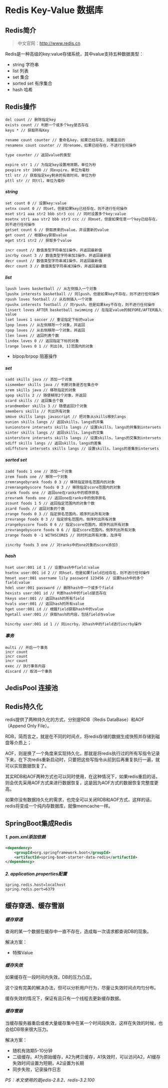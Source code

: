 # Redis Key-Value 数据库

## Redis简介

> 中文官网：http://www.redis.cn

Redis是一种高级的key:value存储系统，其中value支持五种数据类型：

- string 字符串
- list 列表
- set 集合
- sorted set 有序集合
- hash 哈希

## Redis操作

```shell
del count // 删除指定key
exists count // 判断一个或多个key是否存在
keys * // 获取所有Key

rename count counter // 重命名key，如果已经存在，则覆盖旧的
renamenx count counter // 同rename，如果已经存在，不进行任何操作

type counter // 返回value的类型

expire str 1 // 为指定key设置用效期，单位为秒
pexpire str 1000 // 同expire，单位为毫秒
ttl str // 获取指定key剩余的有效时间，单位为秒
pttl str // 同ttl，单位为毫秒
```

#### *string*

```shell
set count 0 // 设置key:value
setnx count 0 // 同set，但是如果key已经存在，则不进行任何操作
mset str1 aaa str2 bbb str3 ccc // 同时设置多个key:value
msetnx str1 aaa str2 bbb str3 ccc // 同mset，但是如果任意一个key已经存在，则不进行任何操作
getset count 6 // 获取原来的value，并设置新的value
get count // 根据key获取value
mget str1 str2 // 获取多个value

incr count // 数值类型字符串加1操作，并返回最新值
incrby count 3 // 数值类型字符串加3操作，并返回最新值
decr count // 数值类型字符串减1操作，并返回最新值
decr count 3 // 数值类型字符串减3操作，并返回最新值
```

#### *list*

```shell
lpush loves basketball // 从左侧插入一个对象
lpushx interests basketball // 同lpush，但是如果key不存在，则不进行任何操作
rpush loves football // 从右侧插入一个对象
rpushx interests football // 同rpush，但是如果key不存在，则不进行任何操作
linsert loves AFTER basketball swimming // 在指定value的BEFORE/AFTER插入value
lset loves 1 soccer // 重设指定下标的value
lpop loves // 从左侧移除一个对象，并返回
rpop loves // 从右侧移除一个对象，并返回
llen loves // 返回列表个数
lindex loves 0 // 返回指定下标的对象
lrange loves 0 1 // 列出[0, 1]范围内的对象
```

- blpop/brpop 阻塞操作

#### *set*

```shell
sadd skills java // 添加一个对象
sismember skills java // 判断对象是否在集合中
srem skills java // 移除指定的对象
spop skills 2 // 随便移除2个对象，并返回
scard skills // 返回集合个数
srandmember skills 3 // 随便返回3个对象
smembers skills // 列出所有对象
smove skills langs javascript // 把对象从skills移到langs
sunion skills langs // 返回skills，langs的并集
sunionstore intersets skills langs // 设置skills，langs的并集到intersets
sinter skills langs // 返回skills，langs的交集
sinterstore intersets skills langs // 设置skills，langs的交集到intersets
sdiff skills langs // 返回skills，langs的差集
sdiffstore intersets skills langs // 设置skills，langs的差集到intersets
```

#### *sorted set*

```shell
zadd foods 1 one // 添加一个对象
zrem foods one // 移除一个对象
zremrangebyrank foods 0 3 // 移除指定排名范围内的对象
zremrangebyscore foods 0 3 // 移除指定score范围内的对象
zrank foods one // 返回one在ranks中的顺序排名
zrevrank foods one // 返回one在ranks中的倒序排名
zcount foods 1 5 // 返回指定范围内的对象个数
zcard foods // 返回对象的个数
zrange foods 0 3 // 指定排名范围内，顺序列出所有对象
zrevrange foods 0 3 // 指定排名范围内，倒序列出所有对象
zrangebyscore foods 0 6 // 指定score范围内，顺序列出所有对象
zrevrangebyscore foods 0 6 // 指定score范围内，倒序列出所有对象
zrange foods 0 -1 WITHSCORES // 同时列出所有对象，及序号

zincrby foods 3 one // 对ranks中的one对象的score添加3
```

#### *hash*

```shell
hset user:001 id 1 // 设置hash中field:value
hsetnx user:001 id 2 // 同hset，但是如果field已经存在，则不进行任何操作
hmset user:001 username lily password 123456 // 设置hash中的多个field:value
hdel user:001 password // 删除hash中一个或多个field
hexists user:001 id // 判断hash中的field是否存在
hkeys user:001 // 返回hash的所有field
hvals user:001 // 返回hash的所有value
hget user:001 id // 根据field获取hash中的value
hgetall user:001 // 获取hash的内容，包括field与value

hincrby user:001 id 1 // 同incrby，对hash中的field进行incrby操作
```

#### *事务*

```shell
multi // 开启一个事务
incr count
incr count
incr count
exec // 执行事务内容
discard // 取消一个事务
```

## JedisPool 连接池

## Redis持久化

redis提供了两种持久化的方式，分别是RDB（Redis DataBase）和AOF（Append Only File）。

RDB，简而言之，就是在不同的时间点，将redis存储的数据生成快照并存储到磁盘等介质上；

AOF，则是换了一个角度来实现持久化，那就是将redis执行过的所有写指令记录下来，在下次redis重新启动时，只要把这些写指令从前到后再重复执行一遍，就可以实现数据恢复了。

其实RDB和AOF两种方式也可以同时使用，在这种情况下，如果redis重启的话，则会优先采用AOF方式来进行数据恢复，这是因为AOF方式的数据恢复完整度更高。

如果你没有数据持久化的需求，也完全可以关闭RDB和AOF方式，这样的话，redis将变成一个纯内存数据库，就像memcache一样。

## SpringBoot集成Redis

#### *1. pom.xml添加依赖*

```xml
<dependency>
    <groupId>org.springframework.boot</groupId>
    <artifactId>spring-boot-starter-data-redis</artifactId>
</dependency>
```

#### *2. application.properties配置*

```properties
spring.redis.host=localhost
spring.redis.port=6379
```

## 缓存穿透、缓存雪崩

#### *缓存穿透*

查询的某一个数据在缓存中一直不存在，造成每一次请求都查询DB的现象。

解决方案：

- 特殊Value

#### *缓存失效*

如果缓存在一段时间内失效，DB的压力凸显。

这个没有完美的解决办法，但可以分析用户行为，尽量让失效时间点均匀分布。

缓存失效的情况下，保证有且只有一个线程去更新缓存数据。

#### *缓存雪崩*

当缓存服务器重启或者大量缓存集中在某一个时间段失效，这样在失效的时候，也会给DB带来很大压力。

解决方案：

- 随机有效期5-10分钟
- 二级缓存。A1为原始缓存，A2为拷贝缓存，A1失效时，可以访问A2，A1缓存失效时间设置为短期，A2设置为长期
- 同步失败，记录操作日志



*PS：本文使用的是jedis-2.8.2、redis-3.2.100*